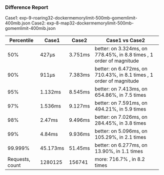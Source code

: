 ### Difference Report
Case1: exp-9-roaring32-dockermemorylimit-500mb-gomemlimit-400mib.json
Case2: exp-8-map32-dockermemorylimit-500mb-gomemlimit-400mib.json

|Percentile|Case1|Case2|Case1 vs Case2|
|---|---|---|---|
|50%|427µs|3.751ms|better: on 3.324ms, on 778.45%, in 8.8 times , 1 order of magnitude|
|90%|911µs|7.383ms|better: on 6.472ms, on 710.43%, in 8.1 times , 1 order of magnitude|
|95%|1.132ms|8.545ms|better: on 7.413ms, on 654.86%, in 7.5 times |
|97%|1.536ms|9.127ms|better: on 7.591ms, on 494.21%, in 5.9 times |
|98%|2.47ms|9.496ms|better: on 7.026ms, on 284.45%, in 3.8 times |
|99%|4.84ms|9.936ms|better: on 5.096ms, on 105.29%, in 2.1 times |
|99.999%|45.173ms|51.45ms|better: on 6.277ms, on 13.90%, in 1.1 times |
|Requests, count|1280125|156741|more: 716.7% , in 8.2 times |
